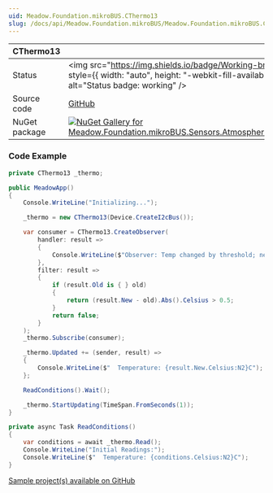 ```yaml
---
uid: Meadow.Foundation.mikroBUS.CThermo13
slug: /docs/api/Meadow.Foundation.mikroBUS/Meadow.Foundation.mikroBUS.CThermo13
---
```


| CThermo13 | |
|--------|--------|
| Status | <img src="https://img.shields.io/badge/Working-brightgreen" style={{ width: "auto", height: "-webkit-fill-available" }} alt="Status badge: working" /> |
| Source code | [GitHub](https://github.com/WildernessLabs/Meadow.Foundation.MikroBus/tree/main/Source/CThermo13) |
| NuGet package | <a href="https://www.nuget.org/packages/Meadow.Foundation.mikroBUS.Sensors.Atmospheric.CThermo13/" target="_blank"><img src="https://img.shields.io/nuget/v/Meadow.Foundation.mikroBUS.Sensors.Atmospheric.CThermo13.svg?label=Meadow.Foundation.mikroBUS.Sensors.Atmospheric.CThermo13" alt="NuGet Gallery for Meadow.Foundation.mikroBUS.Sensors.Atmospheric.CThermo13" /></a> |
### Code Example

```csharp
private CThermo13 _thermo;

public MeadowApp()
{
    Console.WriteLine("Initializing...");

    _thermo = new CThermo13(Device.CreateI2cBus());

    var consumer = CThermo13.CreateObserver(
        handler: result =>
        {
            Console.WriteLine($"Observer: Temp changed by threshold; new temp: {result.New.Celsius:N2}C, old: {result.Old?.Celsius:N2}C");
        },
        filter: result =>
        {
            if (result.Old is { } old)
            {
                return (result.New - old).Abs().Celsius > 0.5;
            }
            return false;
        }
    );
    _thermo.Subscribe(consumer);

    _thermo.Updated += (sender, result) =>
    {
        Console.WriteLine($"  Temperature: {result.New.Celsius:N2}C");
    };

    ReadConditions().Wait();

    _thermo.StartUpdating(TimeSpan.FromSeconds(1));
}

private async Task ReadConditions()
{
    var conditions = await _thermo.Read();
    Console.WriteLine("Initial Readings:");
    Console.WriteLine($"  Temperature: {conditions.Celsius:N2}C");
}

```

[Sample project(s) available on GitHub](https://github.com/WildernessLabs/Meadow.Foundation.MikroBus/tree/main/Source/CThermo13/Sample/CThermo13_Sample)


